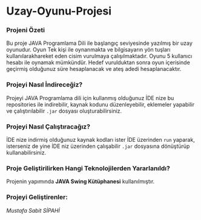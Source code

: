 # Uzay-Oyunu-Projesi

### Projeni Özeti

Bu proje JAVA Programlama Dili ile başlangıç seviyesinde yazılmış bir uzay oyunudur.
Oyun Tek kişi ile oynanmakta ve bilgisayarın yön tuşları kullanılarakhareket eden cisim vurulmaya çalışılmaktadır.
Oyunu 5 kullanıcı hesabı ile oynamak mümkündür.
Hedef vurulduktan sonra oyun içerisinde geçirmiş olduğunuz süre hesaplanacak  ve ateş adedi hesaplanacaktır.
 
### Projeyi Nasıl İndireceğiz?

Projeyi JAVA Programlama dili için kullanmış olduğunuz İDE nize bu repositories ile indirebilir, 
kaynak kodunu düzenleyebilir, eklemeler yapabilir ve çalıştırılabilir `.jar` dosyası oluşturabilirsiniz.
	
### Projeyi Nasıl Çalıştıracağız?

İDE nize indirmiş olduğunuz kaynak kodları ister İDE üzerinden `run` yaparak, 
isterseniz de yine İDE niz üzerinden çalışabilir `.jar` dosyasına dönüştürüp kullanabilirsiniz.

### Proje Geliştirilirken Hangi Teknolojilerden Yararlanıldı?

Projenin yapımında **JAVA Swing Kütüphanesi** kullanılmıştır.
	
### Projeyi Geliştirenler:

*Mustafa Sabit SİPAHİ*
